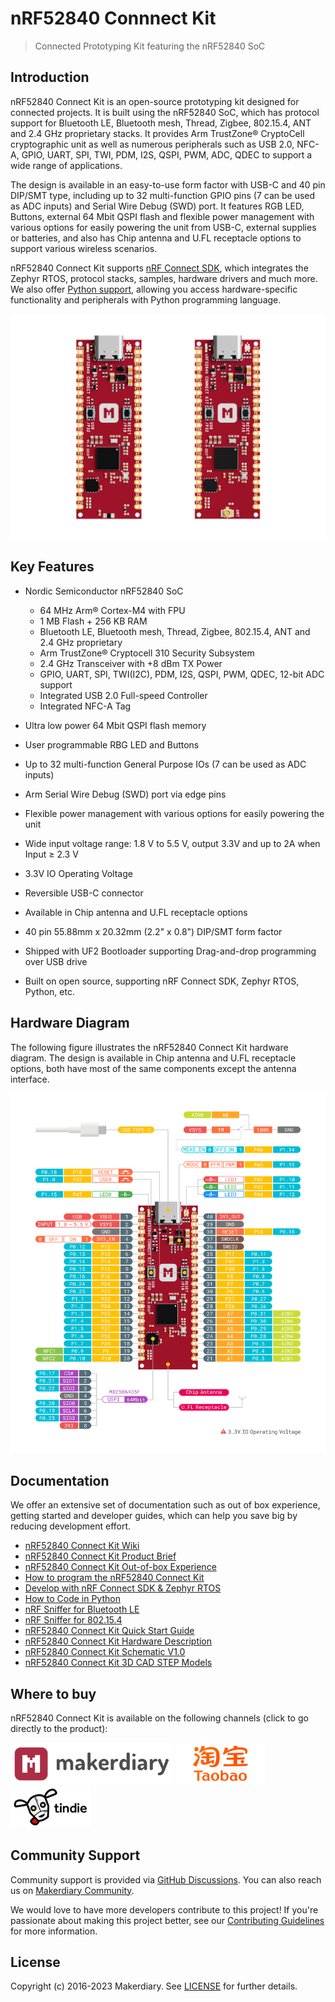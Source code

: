 # nRF52840 Connnect Kit

> Connected Prototyping Kit featuring the nRF52840 SoC

## Introduction

nRF52840 Connect Kit is an open-source prototyping kit designed for connected projects. It is built using the nRF52840 SoC, which has protocol support for Bluetooth LE, Bluetooth mesh, Thread, Zigbee, 802.15.4, ANT and 2.4 GHz proprietary stacks. It provides Arm TrustZone® CryptoCell cryptographic unit as well as numerous peripherals such as USB 2.0, NFC-A, GPIO, UART, SPI, TWI, PDM, I2S, QSPI, PWM, ADC, QDEC to support a wide range of applications.

The design is available in an easy-to-use form factor with USB-C and 40 pin DIP/SMT type, including up to 32 multi-function GPIO pins (7 can be used as ADC inputs) and Serial Wire Debug (SWD) port. It features RGB LED, Buttons, external 64 Mbit QSPI flash and flexible power management with various options for easily powering the unit from USB-C, external supplies or batteries, and also has Chip antenna and U.FL receptacle options to support various wireless scenarios.

nRF52840 Connect Kit supports [nRF Connect SDK][ncs-guide], which integrates the Zephyr RTOS, protocol stacks, samples, hardware drivers and much more. We also offer [Python support][python-guide], allowing you access hardware-specific functionality and peripherals with Python programming language.

![product hero](./docs/assets/images/nrf52840_connectkit_hero.png)

## Key Features

* Nordic Semiconductor nRF52840 SoC

    - 64 MHz Arm® Cortex-M4 with FPU
    - 1 MB Flash + 256 KB RAM
    - Bluetooth LE, Bluetooth mesh, Thread, Zigbee, 802.15.4, ANT and 2.4 GHz proprietary
    - Arm TrustZone® Cryptocell 310 Security Subsystem
    - 2.4 GHz Transceiver with +8 dBm TX Power
    - GPIO, UART, SPI, TWI(I2C), PDM, I2S, QSPI, PWM, QDEC, 12-bit ADC support
    - Integrated USB 2.0 Full-speed Controller
    - Integrated NFC-A Tag

* Ultra low power 64 Mbit QSPI flash memory
* User programmable RBG LED and Buttons
* Up to 32 multi-function General Purpose IOs (7 can be used as ADC inputs)
* Arm Serial Wire Debug (SWD) port via edge pins
* Flexible power management with various options for easily powering the unit 
* Wide input voltage range: 1.8 V to 5.5 V, output 3.3V and up to 2A when Input ≥ 2.3 V
* 3.3V IO Operating Voltage
* Reversible USB-C connector
* Available in Chip antenna and U.FL receptacle options
* 40 pin 55.88mm x 20.32mm (2.2" x 0.8") DIP/SMT form factor
* Shipped with UF2 Bootloader supporting Drag-and-drop programming over USB drive
* Built on open source, supporting nRF Connect SDK, Zephyr RTOS, Python, etc.

## Hardware Diagram

The following figure illustrates the nRF52840 Connect Kit hardware diagram. The design is available in Chip antenna and U.FL receptacle options, both have most of the same components except the antenna interface.

[![Hardware Diagram](./docs/assets/images/pinout.png)](./docs/assets/attachments/nrf52840-connectkit-quick-start-guide.pdf)

## Documentation

We offer an extensive set of documentation such as out of box experience, getting started and developer guides, which can help you save big by reducing development effort.

* [nRF52840 Connect Kit Wiki][wiki]
* [nRF52840 Connect Kit Product Brief][product-brief]
* [nRF52840 Connect Kit Out-of-box Experience][out-of-box-experience]
* [How to program the nRF52840 Connect Kit][programming]
* [Develop with nRF Connect SDK & Zephyr RTOS][ncs-guide]
* [How to Code in Python][python-guide]
* [nRF Sniffer for Bluetooth LE][ble-sniffer]
* [nRF Sniffer for 802.15.4][nrf802154-sniffer]
* [nRF52840 Connect Kit Quick Start Guide][quick-start]
* [nRF52840 Connect Kit Hardware Description][hardware-description]
* [nRF52840 Connect Kit Schematic V1.0][schematic]
* [nRF52840 Connect Kit 3D CAD STEP Models][3d-models]

## Where to buy

nRF52840 Connect Kit is available on the following channels (click to go directly to the product):

<a href="https://makerdiary.com/products/nrf52840-connectkit"><img alt="makerdiary store" display="inline" src="./docs/assets/images/makerdiary-store.png" width="260"></a>
<a href="https://zaowubang.taobao.com"><img alt="Taobao" display="inline" src="./docs/assets/images/taobao-store.png" width="143"></a>
<a href="https://www.tindie.com/products/zelin/nrf52840-connectkit/"><img alt="Tindie" display="inline" src="./docs/assets/images/tindie-store.png" width="128"></a>

## Community Support

Community support is provided via [GitHub Discussions][discussions]. You can also reach us on
[Makerdiary Community][community].

We would love to have more developers contribute to this project! If you're passionate about making this project better, see our [Contributing Guidelines][contributing] for more information.

## License

Copyright (c) 2016-2023 Makerdiary. See [LICENSE](./LICENSE) for further details.

[ncs-guide]: https://wiki.makerdiary.com/nrf52840-connectkit/guides/ncs
[python-guide]: https://wiki.makerdiary.com/nrf52840-connectkit/guides/python
[wiki]: https://wiki.makerdiary.com/nrf52840-connectkit
[product-brief]: https://wiki.makerdiary.com/nrf52840-connectkit/introduction
[out-of-box-experience]: https://wiki.makerdiary.com/nrf52840-connectkit/out-of-box-experience
[programming]: https://wiki.makerdiary.com/nrf52840-connectkit/programming
[ble-sniffer]: https://wiki.makerdiary.com/nrf52840-connectkit/guides/ble-sniffer
[nrf802154-sniffer]: https://wiki.makerdiary.com/nrf52840-connectkit/guides/nrf802154-sniffer/
[quick-start]: https://wiki.makerdiary.com/nrf52840-connectkit/nrf52840-connectkit/assets/attachments/nrf52840-connectkit-quick-start-guide.pdf
[hardware-description]: https://wiki.makerdiary.com/nrf52840-connectkit/hardware
[schematic]: https://wiki.makerdiary.com/nrf52840-connectkit/assets/attachments/nrf52840-connect-kit-schematic-v1.0.pdf
[3d-models]: https://wiki.makerdiary.com/nrf52840-connectkit/assets/attachments/nrf52840-connect-kit-3d-cad-step-models.zip
[discussions]: https://github.com/makerdiary/nrf52840-connectkit/discussions
[community]: https://community.makerdiary.com
[contributing]: https://wiki.makerdiary.com/nrf52840-connectkit/CONTRIBUTING
